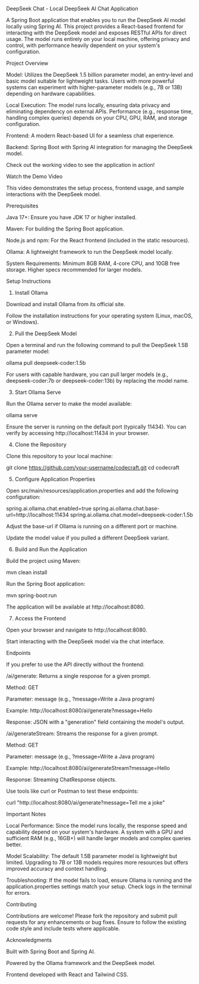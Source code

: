 DeepSeek Chat - Local DeepSeek AI Chat Application

A Spring Boot application that enables you to run the DeepSeek AI model locally using Spring AI. This project provides a React-based frontend for interacting with the DeepSeek model and exposes RESTful APIs for direct usage. The model runs entirely on your local machine, offering privacy and control, with performance heavily dependent on your system's configuration.

Project Overview

Model: Utilizes the DeepSeek 1.5 billion parameter model, an entry-level and basic model suitable for lightweight tasks. Users with more powerful systems can experiment with higher-parameter models (e.g., 7B or 13B) depending on hardware capabilities.


Local Execution: The model runs locally, ensuring data privacy and eliminating dependency on external APIs. Performance (e.g., response time, handling complex queries) depends on your CPU, GPU, RAM, and storage configuration.



Frontend: A modern React-based UI for a seamless chat experience.



Backend: Spring Boot with Spring AI integration for managing the DeepSeek model.

Check out the working video to see the application in action!



Watch the Demo Video


This video demonstrates the setup process, frontend usage, and sample interactions with the DeepSeek model.

Prerequisites





Java 17+: Ensure you have JDK 17 or higher installed.



Maven: For building the Spring Boot application.



Node.js and npm: For the React frontend (included in the static resources).



Ollama: A lightweight framework to run the DeepSeek model locally.



System Requirements: Minimum 8GB RAM, 4-core CPU, and 10GB free storage. Higher specs recommended for larger models.

Setup Instructions

1. Install Ollama





Download and install Ollama from its official site.



Follow the installation instructions for your operating system (Linux, macOS, or Windows).

2. Pull the DeepSeek Model





Open a terminal and run the following command to pull the DeepSeek 1.5B parameter model:

ollama pull deepseek-coder:1.5b



For users with capable hardware, you can pull larger models (e.g., deepseek-coder:7b or deepseek-coder:13b) by replacing the model name.

3. Start Ollama Serve





Run the Ollama server to make the model available:

ollama serve



Ensure the server is running on the default port (typically 11434). You can verify by accessing http://localhost:11434 in your browser.

4. Clone the Repository





Clone this repository to your local machine:

git clone https://github.com/your-username/codecraft.git
cd codecraft

5. Configure Application Properties





Open src/main/resources/application.properties and add the following configuration:

spring.ai.ollama.chat.enabled=true
spring.ai.ollama.chat.base-url=http://localhost:11434
spring.ai.ollama.chat.model=deepseek-coder:1.5b



Adjust the base-url if Ollama is running on a different port or machine.



Update the model value if you pulled a different DeepSeek variant.

6. Build and Run the Application





Build the project using Maven:

mvn clean install



Run the Spring Boot application:

mvn spring-boot:run



The application will be available at http://localhost:8080.

7. Access the Frontend





Open your browser and navigate to http://localhost:8080.



Start interacting with the DeepSeek model via the chat interface.

Endpoints

If you prefer to use the API directly without the frontend:





/ai/generate: Returns a single response for a given prompt.





Method: GET



Parameter: message (e.g., ?message=Write a Java program)



Example: http://localhost:8080/ai/generate?message=Hello



Response: JSON with a "generation" field containing the model's output.



/ai/generateStream: Streams the response for a given prompt.





Method: GET



Parameter: message (e.g., ?message=Write a Java program)



Example: http://localhost:8080/ai/generateStream?message=Hello



Response: Streaming ChatResponse objects.

Use tools like curl or Postman to test these endpoints:

curl "http://localhost:8080/ai/generate?message=Tell me a joke"

Important Notes





Local Performance: Since the model runs locally, the response speed and capability depend on your system's hardware. A system with a GPU and sufficient RAM (e.g., 16GB+) will handle larger models and complex queries better.



Model Scalability: The default 1.5B parameter model is lightweight but limited. Upgrading to 7B or 13B models requires more resources but offers improved accuracy and context handling.



Troubleshooting: If the model fails to load, ensure Ollama is running and the application.properties settings match your setup. Check logs in the terminal for errors.

Contributing

Contributions are welcome! Please fork the repository and submit pull requests for any enhancements or bug fixes. Ensure to follow the existing code style and include tests where applicable.


Acknowledgments





Built with Spring Boot and Spring AI.



Powered by the Ollama framework and the DeepSeek model.



Frontend developed with React and Tailwind CSS.